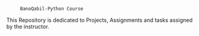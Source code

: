          BanoQabil-Python Course

This Repository is dedicated to Projects, Assignments and 
tasks assigned by the instructor.
